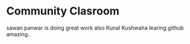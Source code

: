 # Community Clasroom

sawan panwar is doing great work also
Kunal Kushwaha learing github amazing..
